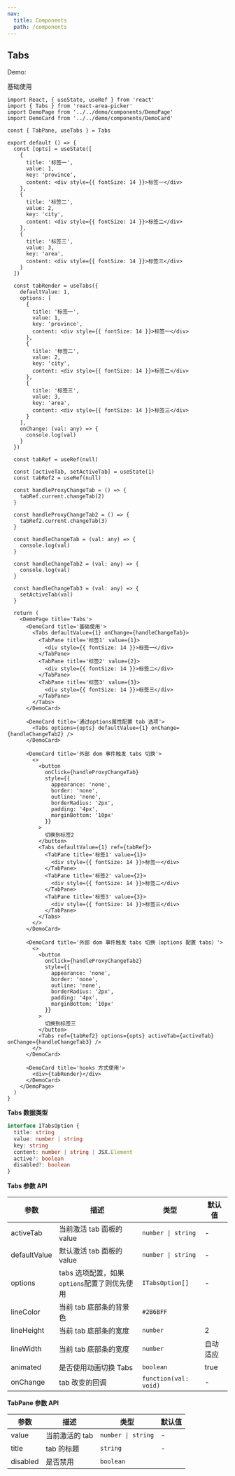 ```yaml
---
nav:
  title: Components
  path: /components
---
```


## Tabs

Demo:

基础使用

```tsx
import React, { useState, useRef } from 'react'
import { Tabs } from 'react-area-picker'
import DemoPage from '../../demo/components/DemoPage'
import DemoCard from '../../demo/components/DemoCard'

const { TabPane, useTabs } = Tabs

export default () => {
  const [opts] = useState([
    {
      title: '标签一',
      value: 1,
      key: 'province',
      content: <div style={{ fontSize: 14 }}>标签一</div>
    },
    {
      title: '标签二',
      value: 2,
      key: 'city',
      content: <div style={{ fontSize: 14 }}>标签二</div>
    },
    {
      title: '标签三',
      value: 3,
      key: 'area',
      content: <div style={{ fontSize: 14 }}>标签三</div>
    }
  ])

  const tabRender = useTabs({
    defaultValue: 1,
    options: [
      {
        title: '标签一',
        value: 1,
        key: 'province',
        content: <div style={{ fontSize: 14 }}>标签一</div>
      },
      {
        title: '标签二',
        value: 2,
        key: 'city',
        content: <div style={{ fontSize: 14 }}>标签二</div>
      },
      {
        title: '标签三',
        value: 3,
        key: 'area',
        content: <div style={{ fontSize: 14 }}>标签三</div>
      }
    ],
    onChange: (val: any) => {
      console.log(val)
    }
  })

  const tabRef = useRef(null)

  const [activeTab, setActiveTab] = useState(1)
  const tabRef2 = useRef(null)

  const handleProxyChangeTab = () => {
    tabRef.current.changeTab(2)
  }

  const handleProxyChangeTab2 = () => {
    tabRef2.current.changeTab(3)
  }

  const handleChangeTab = (val: any) => {
    console.log(val)
  }

  const handleChangeTab2 = (val: any) => {
    console.log(val)
  }

  const handleChangeTab3 = (val: any) => {
    setActiveTab(val)
  }

  return (
    <DemoPage title='Tabs'>
      <DemoCard title='基础使用'>
        <Tabs defaultValue={1} onChange={handleChangeTab}>
          <TabPane title='标签1' value={1}>
            <div style={{ fontSize: 14 }}>标签一</div>
          </TabPane>
          <TabPane title='标签2' value={2}>
            <div style={{ fontSize: 14 }}>标签二</div>
          </TabPane>
          <TabPane title='标签3' value={3}>
            <div style={{ fontSize: 14 }}>标签三</div>
          </TabPane>
        </Tabs>
      </DemoCard>

      <DemoCard title='通过options属性配置 tab 选项'>
        <Tabs options={opts} defaultValue={1} onChange={handleChangeTab2} />
      </DemoCard>

      <DemoCard title='外部 dom 事件触发 tabs 切换'>
        <>
          <button
            onClick={handleProxyChangeTab}
            style={{
              appearance: 'none',
              border: 'none',
              outline: 'none',
              borderRadius: '2px',
              padding: '4px',
              marginBottom: '10px'
            }}
          >
            切换到标签2
          </button>
          <Tabs defaultValue={1} ref={tabRef}>
            <TabPane title='标签1' value={1}>
              <div style={{ fontSize: 14 }}>标签一</div>
            </TabPane>
            <TabPane title='标签2' value={2}>
              <div style={{ fontSize: 14 }}>标签二</div>
            </TabPane>
            <TabPane title='标签3' value={3}>
              <div style={{ fontSize: 14 }}>标签三</div>
            </TabPane>
          </Tabs>
        </>
      </DemoCard>

      <DemoCard title='外部 dom 事件触发 tabs 切换（options 配置 tabs）'>
        <>
          <button
            onClick={handleProxyChangeTab2}
            style={{
              appearance: 'none',
              border: 'none',
              outline: 'none',
              borderRadius: '2px',
              padding: '4px',
              marginBottom: '10px'
            }}
          >
            切换到标签三
          </button>
          <Tabs ref={tabRef2} options={opts} activeTab={activeTab} onChange={handleChangeTab3} />
        </>
      </DemoCard>

      <DemoCard title='hooks 方式使用'>
        <div>{tabRender}</div>
      </DemoCard>
    </DemoPage>
  )
}
```

**Tabs 数据类型**

```ts
interface ITabsOption {
  title: string
  value: number | string
  key: string
  content: number | string | JSX.Element
  active?: boolean
  disabled?: boolean
}
```

**Tabs 参数 API**

| 参数         | 描述                                         | 类型                  | 默认值   |
| ------------ | -------------------------------------------- | --------------------- | -------- |
| activeTab    | 当前激活 tab 面板的 value                    | `number \| string`    | -        |
| defaultValue | 默认激活 tab 面板的 value                    | `number \| string`    | -        |
| options      | tabs 选项配置，如果`options`配置了则优先使用 | `ITabsOption[]`       | -        |
| lineColor    | 当前 tab 底部条的背景色                      | `#2B6BFF`             |
| lineHeight   | 当前 tab 底部条的宽度                        | `number`              | 2        |
| lineWidth    | 当前 tab 底部条的宽度                        | `number`              | 自动适应 |
| animated     | 是否使用动画切换 Tabs                        | `boolean`             | true     |
| onChange     | tab 改变的回调                               | `function(val: void)` | -        |

**TabPane 参数 API**

| 参数     | 描述           | 类型               | 默认值 |
| -------- | -------------- | ------------------ | ------ |
| value    | 当前激活的 tab | `number \| string` | -      |
| title    | tab 的标题     | `string`           | -      |
| disabled | 是否禁用       | `boolean`          |
